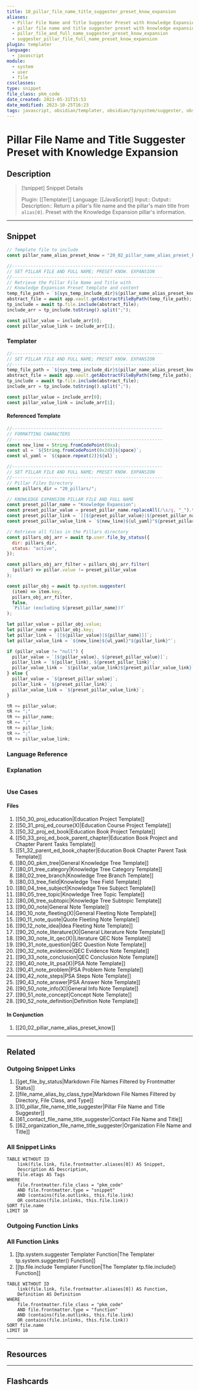 ```yaml
---
title: 10_pillar_file_name_title_suggester_preset_know_expansion
aliases:
  - Pillar File Name and Title Suggester Preset with Knowledge Expansion
  - pillar file name and title suggester preset with knowledge expansion
  - pillar_file_and_full_name_suggester_preset_know_expansion
  - suggester_pillar_file_full_name_preset_know_expansion
plugin: templater
language:
  - javascript
module:
  - system
  - user
  - file
cssclasses:
type: snippet
file_class: pkm_code
date_created: 2023-05-31T15:53
date_modified: 2023-10-25T16:23
tags: javascript, obsidian/templater, obsidian/tp/system/suggester, obsidian/tp/file/include
---
```

# Pillar File Name and Title Suggester Preset with Knowledge Expansion

## Description

> [!snippet] Snippet Details
>
> Plugin: [[Templater]]
> Language: [[JavaScript]]
> Input::
> Output::
> Description:: Return a pillar's file name and the pillar's main title from `alias[0]`. Preset with the Knowledge Expansion pillar's information.

---

## Snippet

```javascript
// Template file to include
const pillar_name_alias_preset_know = "20_02_pillar_name_alias_preset_know";

//---------------------------------------------------------
// SET PILLAR FILE AND FULL NAME; PRESET KNOW. EXPANSION
//---------------------------------------------------------
// Retrieve the Pillar File Name and Title with
// Knowledge Expansion Preset template and content
temp_file_path = `${sys_temp_include_dir}${pillar_name_alias_preset_know}.md`;
abstract_file = await app.vault.getAbstractFileByPath(temp_file_path);
tp_include = await tp.file.include(abstract_file);
include_arr = tp_include.toString().split(";");

const pillar_value = include_arr[0];
const pillar_value_link = include_arr[1];
```

### Templater

<!-- Add the full code excluding explanatory comments  -->

```javascript
//---------------------------------------------------------
// SET PILLAR FILE AND FULL NAME; PRESET KNOW. EXPANSION
//---------------------------------------------------------
temp_file_path = `${sys_temp_include_dir}${pillar_name_alias_preset_know}.md`;
abstract_file = await app.vault.getAbstractFileByPath(temp_file_path);
tp_include = await tp.file.include(abstract_file);
include_arr = tp_include.toString().split(";");

const pillar_value = include_arr[0];
const pillar_value_link = include_arr[1];
```

#### Referenced Template

```javascript
//---------------------------------------------------------
// FORMATTING CHARACTERS
//---------------------------------------------------------
const new_line = String.fromCodePoint(0xa);
const ul = `${String.fromCodePoint(0x2d)}${space}`;
const ul_yaml = `${space.repeat(2)}${ul}`;

//---------------------------------------------------------
// SET PILLAR FILE AND FULL NAME; PRESET KNOW. EXPANSION
//---------------------------------------------------------
// Pillar Files Directory
const pillars_dir = "20_pillars/";

// KNOWLEDGE EXPANSION PILLAR FILE AND FULL NAME
const preset_pillar_name = "Knowledge Expansion";
const preset_pillar_value = preset_pillar_name.replaceAll(/\s/g, "_").toLowerCase();
const preset_pillar_link = `[[${preset_pillar_value}|${preset_pillar_name}]]`;
const preset_pillar_value_link = `${new_line}${ul_yaml}"${preset_pillar_link}"`;

// Retrieve all files in the Pillars directory
const pillars_obj_arr = await tp.user.file_by_status({
  dir: pillars_dir,
  status: "active",
});

const pillars_obj_arr_filter = pillars_obj_arr.filter(
  (pillar) => pillar.value != preset_pillar_value
);

const pillar_obj = await tp.system.suggester(
  (item) => item.key,
  pillars_obj_arr_filter,
  false,
  `Pillar (excluding ${preset_pillar_name})?`
);

let pillar_value = pillar_obj.value;
let pillar_name = pillar_obj.key;
let pillar_link = `[[${pillar_value}|${pillar_name}]]`;
let pillar_value_link = `${new_line}${ul_yaml}"${pillar_link}"`;

if (pillar_value != "null") {
  pillar_value = `[${pillar_value}, ${preset_pillar_value}]`;
  pillar_link = `${pillar_link}, ${preset_pillar_link}`;
  pillar_value_link = `${pillar_value_link}${preset_pillar_value_link}`;
} else {
  pillar_value = `${preset_pillar_value}`;
  pillar_link = `${preset_pillar_link}`;
  pillar_value_link = `${preset_pillar_value_link}`;
}

tR += pillar_value;
tR += ";"
tR += pillar_name;
tR += ";"
tR += pillar_link;
tR += ";"
tR += pillar_value_link;
```

### Language Reference

<!-- Recreate the code with links to files  -->

### Explanation

```javascript

```

### Use Cases

#### Files

<!-- Files containing the snippet  -->

1. [[50_30_proj_education|Education Project Template]]
2. [[50_31_proj_ed_course(X)|Education Course Project Template]]
3. [[50_32_proj_ed_book|Education Book Project Template]]
4. [[50_33_proj_ed_book_parent_chapter|Education Book Project and Chapter Parent Tasks Template]]
5. [[51_32_parent_ed_book_chapter|Education Book Chapter Parent Task Template]]
6. [[80_00_pkm_tree|General Knowledge Tree Template]]
7. [[80_01_tree_category|Knowledge Tree Category Template]]
8. [[80_02_tree_branch|Knowledge Tree Branch Template]]
9. [[80_03_tree_field|Knowledge Tree Field Template]]
10. [[80_04_tree_subject|Knowledge Tree Subject Template]]
11. [[80_05_tree_topic|Knowledge Tree Topic Template]]
12. [[80_06_tree_subtopic|Knowledge Tree Subtopic Template]]
13. [[90_00_note|General Note Template]]
14. [[90_10_note_fleeting(X)|General Fleeting Note Template]]
15. [[90_11_note_quote|Quote Fleeting Note Template]]
16. [[90_12_note_idea|Idea Fleeting Note Template]]
17. [[90_20_note_literature(X)|General Literature Note Template]]
18. [[90_30_note_lit_qec(X)|Literature QEC Note Template]]
19. [[90_31_note_question|QEC Question Note Template]]
20. [[90_32_note_evidence|QEC Evidence Note Template]]
21. [[90_33_note_conclusion|QEC Conclusion Note Template]]
22. [[90_40_note_lit_psa(X)|PSA Note Template]]
23. [[90_41_note_problem|PSA Problem Note Template]]
24. [[90_42_note_steps|PSA Steps Note Template]]
25. [[90_43_note_answer|PSA Answer Note Template]]
26. [[90_50_note_info(X)|General Info Note Template]]
27. [[90_51_note_concept|Concept Note Template]]
28. [[90_52_note_definition|Definition Note Template]]

#### In Conjunction

<!-- Snippets used together with this snippet  -->

1. [[20_02_pillar_name_alias_preset_know]]

---

## Related

### Outgoing Snippet Links

<!-- Link related snippet here -->

1. [[get_file_by_status|Markdown File Names Filtered by Frontmatter Status]]
2. [[file_name_alias_by_class_type|Markdown File Names Filtered by Directory, File Class, and Type]]
3. [[10_pillar_file_name_title_suggester|Pillar File Name and Title Suggester]]
4. [[61_contact_file_name_title_suggester|Contact File Name and Title]]
5. [[62_organization_file_name_title_suggester|Organization File Name and Title]]

### All Snippet Links

<!-- Query limit 10  -->

```dataview
TABLE WITHOUT ID
	link(file.link, file.frontmatter.aliases[0]) AS Snippet,
	Description AS Description,
	file.etags AS Tags
WHERE
	file.frontmatter.file_class = "pkm_code"
	AND file.frontmatter.type = "snippet"
	AND (contains(file.outlinks, this.file.link)
	OR contains(file.inlinks, this.file.link))
SORT file.name
LIMIT 10
```

### Outgoing Function Links

<!-- Link related functions here -->

### All Function Links

<!-- Query limit 10  -->

1. [[tp.system.suggester Templater Function|The Templater tp.system.suggester() Function]]
2. [[tp.file.include Templater Function|The Templater tp.file.include() Function]]

```dataview
TABLE WITHOUT ID
	link(file.link, file.frontmatter.aliases[0]) AS Function,
	Definition AS Definition
WHERE
	file.frontmatter.file_class = "pkm_code"
	AND file.frontmatter.type = "function"
	AND (contains(file.outlinks, this.file.link)
	OR contains(file.inlinks, this.file.link))
SORT file.name
LIMIT 10
```

---

## Resources

---

## Flashcards
